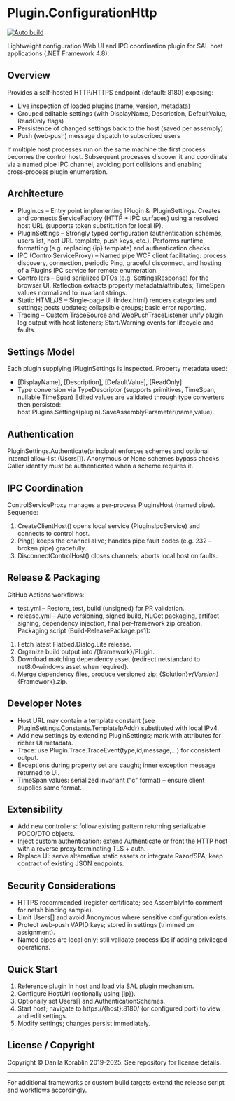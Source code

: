 # Plugin.ConfigurationHttp
[![Auto build](https://github.com/DKorablin/Plugin.ConfigurationHttp/actions/workflows/release.yml/badge.svg)](https://github.com/DKorablin/Plugin.ConfigurationHttp/releases/latest)

Lightweight configuration Web UI and IPC coordination plugin for SAL host applications (.NET Framework 4.8).

## Overview
Provides a self-hosted HTTP/HTTPS endpoint (default: 8180) exposing:
* Live inspection of loaded plugins (name, version, metadata)
* Grouped editable settings (with DisplayName, Description, DefaultValue, ReadOnly flags)
* Persistence of changed settings back to the host (saved per assembly)
* Push (web‑push) message dispatch to subscribed users

If multiple host processes run on the same machine the first process becomes the control host. Subsequent processes discover it and coordinate via a named pipe IPC channel, avoiding port collisions and enabling cross‑process plugin enumeration.

## Architecture
* Plugin.cs – Entry point implementing IPlugin & IPluginSettings. Creates and connects ServiceFactory (HTTP + IPC surfaces) using a resolved host URL (supports token substitution for local IP).
* PluginSettings – Strongly typed configuration (authentication schemes, users list, host URL template, push keys, etc.). Performs runtime formatting (e.g. replacing {ip} template) and authentication checks.
* IPC (ControlServiceProxy) – Named pipe WCF client facilitating: process discovery, connection, periodic Ping, graceful disconnect, and hosting of a Plugins IPC service for remote enumeration.
* Controllers – Build serialized DTOs (e.g. SettingsResponse) for the browser UI. Reflection extracts property metadata/attributes; TimeSpan values normalized to invariant strings.
* Static HTML/JS – Single‑page UI (Index.html) renders categories and settings; posts updates; collapsible groups; basic error reporting.
* Tracing – Custom TraceSource and WebPushTraceListener unify plugin log output with host listeners; Start/Warning events for lifecycle and faults.

## Settings Model
Each plugin supplying IPluginSettings is inspected. Property metadata used:
* [DisplayName], [Description], [DefaultValue], [ReadOnly]
* Type conversion via TypeDescriptor (supports primitives, TimeSpan, nullable TimeSpan)
Edited values are validated through type converters then persisted: host.Plugins.Settings(plugin).SaveAssemblyParameter(name,value).

## Authentication
PluginSettings.Authenticate(principal) enforces schemes and optional internal allow‑list (Users[]). Anonymous or None schemes bypass checks. Caller identity must be authenticated when a scheme requires it.

## IPC Coordination
ControlServiceProxy manages a per‑process PluginsHost (named pipe). Sequence:
1. CreateClientHost() opens local service (PluginsIpcService) and connects to control host.
2. Ping() keeps the channel alive; handles pipe fault codes (e.g. 232 – broken pipe) gracefully.
3. DisconnectControlHost() closes channels; aborts local host on faults.

## Release & Packaging
GitHub Actions workflows:
* test.yml – Restore, test, build (unsigned) for PR validation.
* release.yml – Auto versioning, signed build, NuGet packaging, artifact signing, dependency injection, final per‑framework zip creation.
Packaging script (Build-ReleasePackage.ps1):
1. Fetch latest Flatbed.Dialog.Lite release.
2. Organize build output into /{framework}/Plugin.
3. Download matching dependency asset (redirect netstandard to net8.0‑windows asset when required).
4. Merge dependency files, produce versioned zip: {Solution}_v{Version}_{Framework}.zip.

## Developer Notes
* Host URL may contain a template constant (see PluginSettings.Constants.TemplateIpAddr) substituted with local IPv4.
* Add new settings by extending PluginSettings; mark with attributes for richer UI metadata.
* Trace: use Plugin.Trace.TraceEvent(type,id,message,...) for consistent output.
* Exceptions during property set are caught; inner exception message returned to UI.
* TimeSpan values: serialized invariant ("c" format) – ensure client supplies same format.

## Extensibility
* Add new controllers: follow existing pattern returning serializable POCO/DTO objects.
* Inject custom authentication: extend Authenticate or front the HTTP host with a reverse proxy terminating TLS + auth.
* Replace UI: serve alternative static assets or integrate Razor/SPA; keep contract of existing JSON endpoints.

## Security Considerations
* HTTPS recommended (register certificate; see AssemblyInfo comment for netsh binding sample).
* Limit Users[] and avoid Anonymous where sensitive configuration exists.
* Protect web‑push VAPID keys; stored in settings (trimmed on assignment).
* Named pipes are local only; still validate process IDs if adding privileged operations.

## Quick Start
1. Reference plugin in host and load via SAL plugin mechanism.
2. Configure HostUrl (optionally using {ip}).
3. Optionally set Users[] and AuthenticationSchemes.
4. Start host; navigate to https://{host}:8180/ (or configured port) to view and edit settings.
5. Modify settings; changes persist immediately.

## License / Copyright
Copyright © Danila Korablin 2019-2025. See repository for license details.

---
For additional frameworks or custom build targets extend the release script and workflows accordingly.
